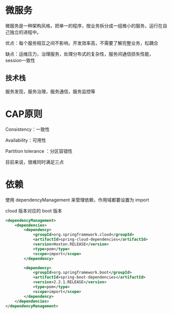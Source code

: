 # 微服务

微服务是一种架构风格，把单一的程序，按业务拆分成一组微小的服务，运行在自己独立的进程中。

优点：每个服务相互之间不影响，开发效率高，不需要了解完整业务，松耦合

缺点：运维压力，治理服务，处理分布式的复杂性，服务间通信损失性能，session一致性



## 技术栈

服务发现，服务治理，服务通信，服务监控等



# CAP原则

Consistency：一致性

Availability：可用性

Partition tolerance ：分区容错性 

目前来说，很难同时满足三点

# 依赖

使用 dependencyManagement 来管理依赖，作用域都要设置为 import 

cloud 版本对应的 boot 版本 

```xml
<dependencyManagement>
    <dependencies>
        <dependency>
            <groupId>org.springframework.cloud</groupId>
            <artifactId>spring-cloud-dependencies</artifactId>
            <version>Hoxton.RELEASE</version>
            <type>pom</type>
            <scope>import</scope>
        </dependency>

        <dependency>
            <groupId>org.springframework.boot</groupId>
            <artifactId>spring-boot-dependencies</artifactId>
            <version>2.2.1.RELEASE</version>
            <type>pom</type>
            <scope>import</scope>
        </dependency>
    </dependencies>
</dependencyManagement>
```

